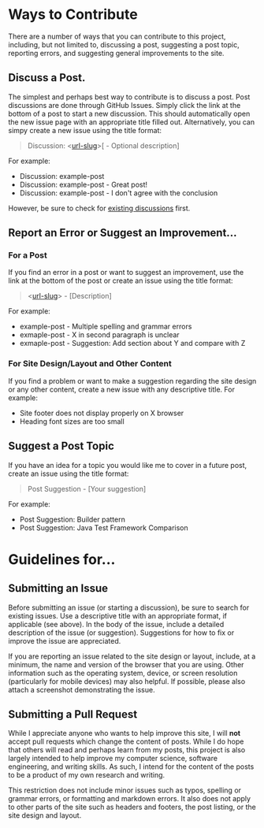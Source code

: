 # Ways to Contribute
There are a number of ways that you can contribute to this project, including,
but not limited to, discussing a post, suggesting a post topic, reporting
errors, and suggesting general improvements to the site.

## Discuss a Post.
The simplest and perhaps best way to contribute is to discuss a post. Post
discussions are done through GitHub Issues. Simply click the link at the bottom
of a post to start a new discussion. This should automatically open the new
issue page with an appropriate title filled out. Alternatively, you can simpy
create a new issue using the title format:
> Discussion: &lt;[url-slug](https://en.wikipedia.org/wiki/Semantic_URL#Slug)&gt;[ - Optional description]

For example:
* Discussion: example-post
* Discussion: example-post - Great post!
* Discussion: example-post - I don't agree with the conclusion

However, be sure to check for
[existing discussions](https://github.com/ttaomae/ttaomae.github.io/labels/discussion)
first.

## Report an Error or Suggest an Improvement...
### For a Post
If you find an error in a post or want to suggest an improvement, use the link
at the bottom of the post or create an issue using the title format:
> &lt;[url-slug](https://en.wikipedia.org/wiki/Semantic_URL#Slug)&gt; - [Description]

For example:
* example-post - Multiple spelling and grammar errors
* exmaple-post - X in second paragraph is unclear
* exmaple-post - Suggestion: Add section about Y and compare with Z

### For Site Design/Layout and Other Content
If you find a problem or want to make a suggestion regarding the site design or
any other content, create a new issue with any descriptive title. For example:
* Site footer does not display properly on X browser
* Heading font sizes are too small

## Suggest a Post Topic
If you have an idea for a topic you would like me to cover in a future post,
create an issue using the title format:
> Post Suggestion - [Your suggestion]

For example:
* Post Suggestion: Builder pattern
* Post Suggestion: Java Test Framework Comparison



# Guidelines for...
## Submitting an Issue
Before submitting an issue (or starting a discussion), be sure to search for
existing issues. Use a descriptive title with an appropriate format, if
applicable (see above). In the body of the issue, include a detailed description
of the issue (or suggestion). Suggestions for how to fix or improve the issue
are appreciated.

If you are reporting an issue related to the site design or layout, include, at
a minimum, the name and version of the browser that you are using. Other
information such as the operating system, device, or screen resolution
(particularly for mobile devices) may also helpful. If possible, please also
attach a screenshot demonstrating the issue.

## Submitting a Pull Request
While I appreciate anyone who wants to help improve this site, I will **not**
accept pull requests which change the content of posts. While I do hope that
others will read and perhaps learn from my posts, this project is also largely
intended to help improve my computer science, software engineering, and writing
skills. As such, I intend for the content of the posts to be a product of my own
research and writing.

This restriction does not include minor issues such as typos, spelling or
grammar errors, or formatting and markdown errors. It also does not apply to
other parts of the site such as headers and footers, the post listing, or the
site design and layout.

